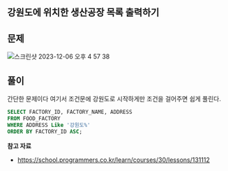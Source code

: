 ## 강원도에 위치한 생산공장 목록 출력하기

## 문제

![스크린샷 2023-12-06 오후 4 57 38](https://github.com/Heo-y-y/development-blog/assets/112863029/c63832a9-4ed9-4467-b6d6-a0f08a87df82)

## 풀이

간단한 문제이다 여기서 조건문에 강원도로 시작하게만 조건을 걸어주면 쉽게 풀린다.

```sql
SELECT FACTORY_ID, FACTORY_NAME, ADDRESS
FROM FOOD_FACTORY
WHERE ADDRESS Like '강원도%'
ORDER BY FACTORY_ID ASC;
```

**참고 자료**

- <https://school.programmers.co.kr/learn/courses/30/lessons/131112>
